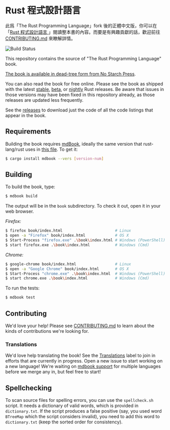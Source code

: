 # Rust 程式設計語言

此爲「The Rust Programming Language」fork 後的正體中文版，你可以在「[Rust 程式設計語言 ](rust-lang.tw/book-tw/)」閱讀整本書的內容。而要是有興趣貢獻的話，歡迎前往 [CONTRIBUTING.md](CONTRIBUTING.md) 來瞭解詳情。

![Build Status](https://github.com/rust-lang/book/workflows/CI/badge.svg)

This repository contains the source of "The Rust Programming Language" book.

[The book is available in dead-tree form from No Starch Press][nostarch].

[nostarch]: https://nostarch.com/rust

You can also read the book for free online. Please see the book as shipped with
the latest [stable], [beta], or [nightly] Rust releases. Be aware that issues
in those versions may have been fixed in this repository already, as those
releases are updated less frequently.

[stable]: https://doc.rust-lang.org/stable/book/
[beta]: https://doc.rust-lang.org/beta/book/
[nightly]: https://doc.rust-lang.org/nightly/book/

See the [releases] to download just the code of all the code listings that appear in the book.

[releases]: https://github.com/rust-lang/book/releases

## Requirements

Building the book requires [mdBook], ideally the same version that
rust-lang/rust uses in [this file][rust-mdbook]. To get it:

[mdBook]: https://github.com/rust-lang-nursery/mdBook
[rust-mdbook]: https://github.com/rust-lang/rust/blob/master/src/tools/rustbook/Cargo.toml

```bash
$ cargo install mdbook --vers [version-num]
```

## Building

To build the book, type:

```bash
$ mdbook build
```

The output will be in the `book` subdirectory. To check it out, open it in
your web browser.

_Firefox:_
```bash
$ firefox book/index.html                       # Linux
$ open -a "Firefox" book/index.html             # OS X
$ Start-Process "firefox.exe" .\book\index.html # Windows (PowerShell)
$ start firefox.exe .\book\index.html           # Windows (Cmd)
```

_Chrome:_
```bash
$ google-chrome book/index.html                 # Linux
$ open -a "Google Chrome" book/index.html       # OS X
$ Start-Process "chrome.exe" .\book\index.html  # Windows (PowerShell)
$ start chrome.exe .\book\index.html            # Windows (Cmd)
```

To run the tests:

```bash
$ mdbook test
```

## Contributing

We'd love your help! Please see [CONTRIBUTING.md][contrib] to learn about the
kinds of contributions we're looking for.

[contrib]: https://github.com/rust-lang/book/blob/master/CONTRIBUTING.md

### Translations

We'd love help translating the book! See the [Translations] label to join in
efforts that are currently in progress. Open a new issue to start working on
a new language! We're waiting on [mdbook support] for multiple languages
before we merge any in, but feel free to start!

[Translations]: https://github.com/rust-lang/book/issues?q=is%3Aopen+is%3Aissue+label%3ATranslations
[mdbook support]: https://github.com/rust-lang-nursery/mdBook/issues/5

## Spellchecking

To scan source files for spelling errors, you can use the `spellcheck.sh`
script. It needs a dictionary of valid words, which is provided in
`dictionary.txt`. If the script produces a false positive (say, you used word
`BTreeMap` which the script considers invalid), you need to add this word to
`dictionary.txt` (keep the sorted order for consistency).
